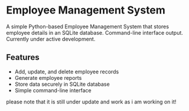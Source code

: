 # Employee Management System
A simple Python-based Employee Management System that stores employee details in an SQLite database. Command-line interface output. Currently under active development.
## Features
- Add, update, and delete employee records
- Generate employee reports
- Store data securely in SQLite database
- Simple command-line interface

please note that it is still under update and work as i am working on it!
